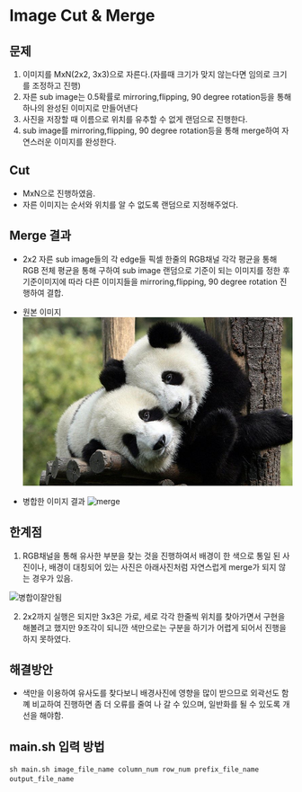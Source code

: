 # Image Cut & Merge

## 문제
1. 이미지를 MxN(2x2, 3x3)으로 자른다.(자를때 크기가 맞지 않는다면 임의로 크기를 조정하고 진행)
2. 자른 sub image는 0.5확률로 mirroring,flipping, 90 degree rotation등을 통해 하나의 완성된 이미지로 만들어낸다
3. 사진을 저장할 때 이름으로 위치를 유추할 수 없게 랜덤으로 진행한다.
4. sub image를 mirroring,flipping, 90 degree rotation등을 통해 merge하여 자연스러운 이미지를 완성한다. 

## Cut 
- MxN으로 진행하였음. 
- 자른 이미지는 순서와 위치를 알 수 없도록 랜덤으로 지정해주었다. 

## Merge 결과 
- 2x2 자른 sub image들의 각 edge들 픽셀 한줄의 RGB채널 각각 평균을 통해 RGB 전체  평균을 통해 구하여 sub image 랜덤으로 기준이 되는 이미지를 정한 후 기준이미지에 따라 다른 이미지들을 mirroring,flipping, 90 degree rotation 진행하여 결합.
  

- 원본 이미지
![merge](https://github.com/yyeseull/Assignment/blob/main/image_cut_merge/cut_merge_img.jpeg?raw=true) 
  
- 병합한 이미지 결과 
![merge](https://github.com/yyeseull/Assignment/assets/102211628/c4cc802f-c662-49c4-8be7-8fac12831b44)

## 한계점 
1. RGB채널을 통해 유사한 부분을 찾는 것을 진행하여서 배경이 한 색으로 통일 된 사진이나, 배경이 대칭되어 있는 사진은 아래사진처럼 자연스럽게 merge가 되지 않는 경우가 있음.

![병합이잘안됨](https://github.com/yyeseull/Assignment/assets/102211628/12c64ece-28dd-42d5-b9ae-0d928b20c824)

2. 2x2까지 실행은 되지만 3x3은 가로, 세로 각각 한줄씩 위치를 찾아가면서 구현을 해볼려고 했지만 9조각이 되니깐 색만으로는 구분을 하기가 어렵게 되어서 진행을 하지 못하였다. 

## 해결방안
- 색만을 이용하여 유사도를 찾다보니 배경사진에 영향을 많이 받으므로 외곽선도 함꼐 비교하여 진행하면 좀 더 오류를 줄여 나 갈 수 있으며, 일반화를 될 수 있도록 개선을 해야함.

## main.sh 입력 방법
```sh main.sh image_file_name column_num row_num prefix_file_name output_file_name```

